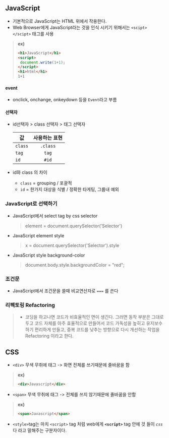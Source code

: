 ## JavaScript
- 기본적으로 JavaScript는 HTML 위에서 작용한다.
- Web Browser에게 JavaScript라는 것을 인식 시키기 위해서는 `<scipt></scipt>` 태그를 사용

>**ex)**  
>```html
><h1>JavaScript</h1>
><script>
>  document.write(1+1);
></script>
><h1>html</h1>
>1+1
>```

#### event
- onclick, onchange, onkeydown 등을 `Event`라고 부름

#### 선택자
- id선택자 > class 선택자 > 태그 선택자 

    | 값 | 사용하는 표현 |
    |---|:---:|
    | `class` | `.class`|
    | `tag` | `tag`|
    | `id` | `#id`|


- id와 class 의 차이
    - `class` = grouping / 포괄적
    - `id` = 한가지 대상을 식별 / 정확한 타게팅, 그룹내 예외

### JavaScript로 선택하기

- JavaScript에서 select tag by css selector
    > element = document.querySelector('Selector')
- JavaScript element style
    > x = document.querySelector('Selector').style
- JavaScript style background-color
    > document.body.style.backgroundColor = "red";


### 조건문
- JavaScript에서 조건문을 쓸때 비교연산자로 `===` 를 쓴다


### 리펙토링 Refactoring
> - 코딩을 하고나면 코드가 비효율적인 면이 생긴다. 그러면 동작 부분은 그대로 두고 코드 자체를 아주 효율적으로 만들어서 코드 가독성을 높히고 유지보수하기 편리하게 만들고, 중복 코드를 낮추는 방향으로 다시 개선하는 작업을 Refactoring 이라고 한다.






## CSS

-  `<div>` 무색 무취에 태그 -> 화면 전체를 쓰기때문에 줄바꿈을 함
> **ex)**  
>```html 
> <div>Javascript</div> 
>```
> 

- `<span>` 무색 무취에 태그 -> 전체를 쓰지 않기때문에 줄바꿈을 안함
> **ex)**  
>```html
> <span>Javascript</span>
>```

- `<style>`tag는 마치 `<script>` tag 처럼 web에게 **`<script>`** tag 안에 것 들이 *`css`* 다 라고 말해주는 구분자이다.


